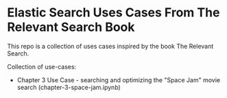 # Elastic Search Uses Cases From The Relevant Search Book

This repo is a collection of uses cases inspired by the book The Relevant Search.


Collection of use-cases:
- Chapter 3 Use Case - searching and optimizing the "Space Jam" movie search (chapter-3-space-jam.ipynb)  
